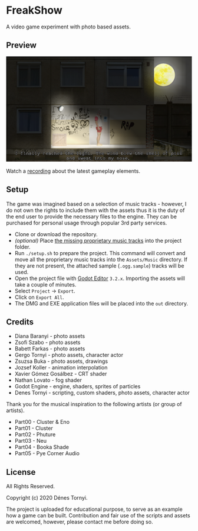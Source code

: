 # FreakShow

A video game experiment with photo based assets.

## Preview

<img src="https://github.com/pinting/FreakShow/raw/master/screenshot.png" width="600" />

Watch a [recording](https://youtu.be/SdWDLyBJdVU) about the latest gameplay elements.

## Setup

The game was imagined based on a selection of music tracks - however, I do not own the rights to include them with the assets thus it is the duty of the end user to provide the necessary files to the engine. They can be purchased for personal usage through popular 3rd party services.

* Clone or download the repository.
* _(optional)_ Place [the missing proprietary music tracks](docs/Music.md) into the project folder.
* Run `./setup.sh` to prepare the project. This command will convert and move all the proprietary music tracks into the `Assets/Music` directory. If they are not present, the attached sample (`.ogg.sample`) tracks will be used.
* Open the project file with [Godot Editor](https://godotengine.org/) `3.2.x`. Importing the assets will take a couple of minutes.
* Select `Project` -> `Export`.
* Click on `Export All`.
* The DMG and EXE application files will be placed into the `out` directory.

## Credits

* Diana Baranyi - photo assets
* Zsofi Szabo - photo assets
* Babett Farkas - photo assets
* Gergo Tornyi - photo assets, character actor
* Zsuzsa Buka - photo assets, drawings
* Jozsef Koller - animation interpolation
* Xavier Gómez Gosálbez - CRT shader
* Nathan Lovato - fog shader
* Godot Engine - engine, shaders, sprites of particles
* Denes Tornyi - scripting, custom shaders, photo assets, character actor

Thank you for the musical inspiration to the following artists (or group of artists).

* Part00 - Cluster & Eno
* Part01 - Cluster
* Part02 - Phuture
* Part03 - Neu
* Part04 - Booka Shade
* Part05 - Pye Corner Audio

## License

All Rights Reserved.

Copyright (c) 2020 Dénes Tornyi.

The project is uploaded for educational purpose, to serve as an example how a game can be built. Contribution and fair use of the scripts and assets are welcomed, however, please contact me before doing so.
